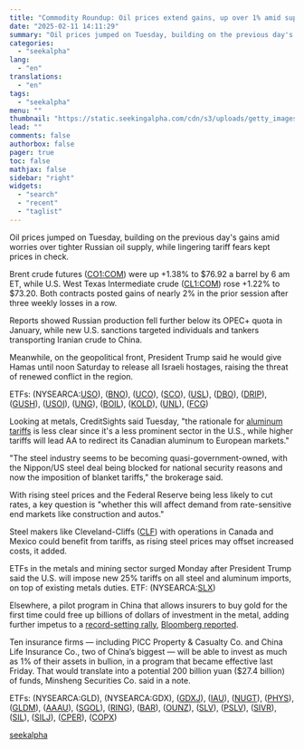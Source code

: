 ```yaml
---
title: "Commodity Roundup: Oil prices extend gains, up over 1% amid supply disruption fears"
date: "2025-02-11 14:11:29"
summary: "Oil prices jumped on Tuesday, building on the previous day's gains amid worries over tighter Russian oil supply, while lingering tariff fears kept prices in check. Brent crude futures (CO1:COM) were up +1.38% to $76.92 a barrel by 6 am ET, while U.S. West Texas Intermediate crude (CL1:COM) rose +1.22%..."
categories:
  - "seekalpha"
lang:
  - "en"
translations:
  - "en"
tags:
  - "seekalpha"
menu: ""
thumbnail: "https://static.seekingalpha.com/cdn/s3/uploads/getty_images/969855842/image_969855842.jpg"
lead: ""
comments: false
authorbox: false
pager: true
toc: false
mathjax: false
sidebar: "right"
widgets:
  - "search"
  - "recent"
  - "taglist"
---
```


Oil prices jumped on Tuesday, building on the previous day's gains amid worries over tighter Russian oil supply, while lingering tariff fears kept prices in check.

Brent crude futures ([CO1:COM](https://seekingalpha.com/symbol/CO1:COM "Brent Futures")) were up +1.38% to $76.92 a barrel by 6 am ET, while U.S. West Texas Intermediate crude ([CL1:COM](https://seekingalpha.com/symbol/CL1:COM "Crude Oil Futures")) rose +1.22% to $73.20. Both contracts posted gains of nearly 2% in the prior session after three weekly losses in a row.

Reports showed Russian production fell further below its OPEC+ quota in January, while new U.S. sanctions targeted individuals and tankers transporting Iranian crude to China.

Meanwhile, on the geopolitical front, President Trump said he would give Hamas until noon Saturday to release all Israeli hostages, raising the threat of renewed conflict in the region. 

ETFs: (NYSEARCA:[USO](https://seekingalpha.com/symbol/USO "United States Oil Fund, LP ETF")), ([BNO](https://seekingalpha.com/symbol/BNO "United States Brent Oil Fund, LP")), ([UCO](https://seekingalpha.com/symbol/UCO "ProShares Trust II - ProShares Ultra Bloomberg Crude Oil")), ([SCO](https://seekingalpha.com/symbol/SCO "ProShares UltraShort Bloomberg Crude Oil ETF")), ([USL](https://seekingalpha.com/symbol/USL "United States 12 Month Oil Fund, LP")), ([DBO](https://seekingalpha.com/symbol/DBO "Invesco DB Oil ETF")), ([DRIP](https://seekingalpha.com/symbol/DRIP "Direxion Daily S&P Oil & Gas Exp. & Prod. Bear 2x Shares ETF")), ([GUSH](https://seekingalpha.com/symbol/GUSH "Direxion Daily S&P Oil & Gas Exp. & Prod. Bull 2x Shares ETF")), ([USOI](https://seekingalpha.com/symbol/USOI "UBS AG ETRACS Crude Oil Shares Covered Call ETN")), ([UNG](https://seekingalpha.com/symbol/UNG "The United States Natural Gas ETF, LP")), ([BOIL](https://seekingalpha.com/symbol/BOIL "ProShares Trust II - ProShares Ultra Bloomberg Natural Gas")), ([KOLD](https://seekingalpha.com/symbol/KOLD "ProShares Trust II - ProShares UltraShort Bloomberg Natural Gas")), ([UNL](https://seekingalpha.com/symbol/UNL "United States 12 Month Natural Gas Fund, LP")), ([FCG](https://seekingalpha.com/symbol/FCG "First Trust Natural Gas ETF"))

Looking at metals, CreditSights said Tuesday, "the rationale for  [aluminum tariffs](https://seekingalpha.com/news/4405874-trump-signs-order-imposing-25-percent-tariffs-on-steel-and-aluminum " aluminum tariffs ") is less clear since it's a less prominent sector in the U.S., while higher tariffs will lead AA to redirect its Canadian aluminum to European markets."

"The steel industry seems to be becoming quasi-government-owned, with the Nippon/US steel deal being blocked for national security reasons and now the imposition of blanket tariffs," the brokerage said.

With rising steel prices and the Federal Reserve being less likely to cut rates, a key question is "whether this will affect demand from rate-sensitive end markets like construction and autos."

Steel makers like Cleveland-Cliffs ([CLF](https://seekingalpha.com/symbol/CLF "Cleveland-Cliffs Inc.")) with operations in Canada and Mexico could benefit from tariffs, as rising steel prices may offset increased costs, it added.

ETFs in the metals and mining sector surged Monday after President Trump said the U.S. will impose new 25% tariffs on all steel and aluminum imports, on top of existing metals duties. ETF: (NYSEARCA:[SLX](https://seekingalpha.com/symbol/SLX "VanEck Steel ETF"))

Elsewhere, a pilot program in China that allows insurers to buy gold for the first time could free up billions of dollars of investment in the metal, adding further impetus to a [record-setting rally,](https://seekingalpha.com/news/4405459-commodity-roundup-gold-prices-hit-record-high-as-trump-announces-tariffs-on-steel-and-aluminium "record-setting rally,") [Bloomberg reported](https://www.bloomberg.com/news/articles/2025-02-10/china-frees-possible-27-billion-from-insurers-to-invest-in-gold "Bloomberg reported"). 

Ten insurance firms — including PICC Property & Casualty Co. and China Life Insurance Co., two of China’s biggest — will be able to invest as much as 1% of their assets in bullion, in a program that became effective last Friday. That would translate into a potential 200 billion yuan ($27.4 billion) of funds, Minsheng Securities Co. said in a note.

ETFs: (NYSEARCA:GLD), (NYSEARCA:GDX), ([GDXJ](https://seekingalpha.com/symbol/GDXJ "VanEck Vectors Junior Gold Miners ETF")), ([IAU](https://seekingalpha.com/symbol/IAU "iShares Gold Trust ETF")), ([NUGT](https://seekingalpha.com/symbol/NUGT "Direxion Daily Gold Miners Index Bull 2x Shares ETF")), ([PHYS](https://seekingalpha.com/symbol/PHYS "Sprott Physical Gold Trust")), ([GLDM](https://seekingalpha.com/symbol/GLDM "World Gold Trust - SPDR Gold MiniShares Trust")), ([AAAU](https://seekingalpha.com/symbol/AAAU "Goldman Sachs Physical Gold ETF")), ([SGOL](https://seekingalpha.com/symbol/SGOL "Aberdeen Standard Physical Gold Shares ETF")), ([RING](https://seekingalpha.com/symbol/RING "iShares MSCI Global Gold Miners ETF")), ([BAR](https://seekingalpha.com/symbol/BAR "GraniteShares Gold Trust")), ([OUNZ](https://seekingalpha.com/symbol/OUNZ "VanEck Merk Gold Trust")), ([SLV](https://seekingalpha.com/symbol/SLV "iShares Silver Trust ETF")), ([PSLV](https://seekingalpha.com/symbol/PSLV "Sprott Physical Silver Trust")), ([SIVR](https://seekingalpha.com/symbol/SIVR "Aberdeen Standard Physical Silver Shares ETF")), ([SIL](https://seekingalpha.com/symbol/SIL "Global X Silver Miners ETF")), ([SILJ](https://seekingalpha.com/symbol/SILJ "ETFMG Prime Junior Silver Miners ETF")), ([CPER](https://seekingalpha.com/symbol/CPER "United States Commodity Index Funds Trust - United States Copper Index Fund")), ([COPX](https://seekingalpha.com/symbol/COPX "Global X Copper Miners ETF"))

[seekalpha](https://seekingalpha.com/news/4405987-commodity-roundup-oil-prices-extend-gains-up-over-1-amid-supply-disruption-fears)
